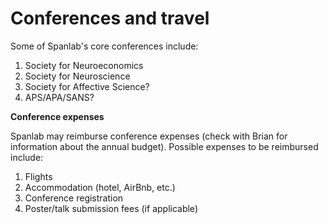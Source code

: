 # Conferences and travel

Some of Spanlab's core conferences include:

1. Society for Neuroeconomics
2. Society for Neuroscience
3. Society for Affective Science?
4. APS/APA/SANS?

<b> Conference expenses </b>
  
 Spanlab may reimburse conference expenses (check with Brian for information about the annual budget).  Possible expenses to be reimbursed include:
 
 1. Flights
 2. Accommodation (hotel, AirBnb, etc.)
 3. Conference registration
 4. Poster/talk submission fees (if applicable)
